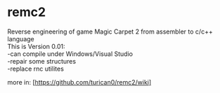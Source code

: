 # remc2
Reverse engineering of game Magic Carpet 2 from assembler to c/c++ language
<br />
This is Version 0.01:<br />
-can compile under Windows/Visual Studio<br />
-repair some structures<br />
-replace rnc utilites<br />

more in:
[https://github.com/turican0/remc2/wiki]
